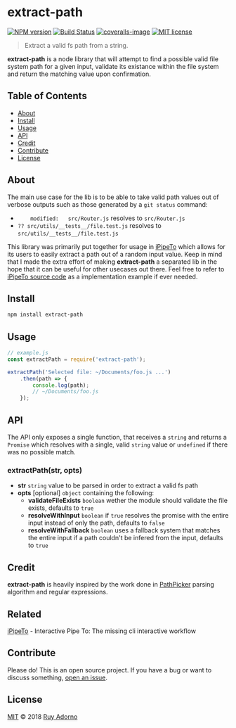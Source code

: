 # extract-path

[![NPM version](https://badge.fury.io/js/extract-path.svg)](https://npmjs.org/package/extract-path)
[![Build Status](https://travis-ci.org/ruyadorno/extract-path.svg?branch=master)](https://travis-ci.org/ruyadorno/extract-path)
[![coveralls-image](https://img.shields.io/coveralls/ruyadorno/extract-path/master.svg)](https://coveralls.io/r/ruyadorno/extract-path)
[![MIT license](http://img.shields.io/badge/license-MIT-blue.svg?style=flat)](https://raw.githubusercontent.com/ruyadorno/extract-path/master/LICENSE)

> Extract a valid fs path from a string.

**extract-path** is a node library that will attempt to find a possible valid file system path for a given input, validate its existance within the file system and return the matching value upon confirmation.

## Table of Contents

- [About](#about)
- [Install](#install)
- [Usage](#usage)
- [API](#api)
- [Credit](#credit)
- [Contribute](#contribute)
- [License](#license)

## About

The main use case for the lib is to be able to take valid path values out of verbose outputs such as those generated by a `git status` command:

- `    modified:   src/Router.js` resolves to `src/Router.js`
- `?? src/utils/__tests__/file.test.js` resolves to `src/utils/__tests__/file.test.js`

This library was primarily put together for usage in [iPipeTo](https://github.com/ruyadorno/ipt) which allows for its users to easily extract a path out of a random input value. Keep in mind that I made the extra effort of making **extract-path** a separated lib in the hope that it can be useful for other usecases out there. Feel free to refer to [iPipeTo source code](https://github.com/ruyadorno/ipt/blob/master/src/index.js) as a implementation example if ever needed.

## Install

```sh
npm install extract-path
```

## Usage

```js
// example.js
const extractPath = require('extract-path');

extractPath('Selected file: ~/Documents/foo.js ...')
	.then(path => {
		console.log(path);
		// ~/Documents/foo.js
	});
```

## API

The API only exposes a single function, that receives a `string` and returns a `Promise` which resolves with a single, valid `string` value or `undefined` if there was no possible match.

### extractPath(str, opts)

- **str** `string` value to be parsed in order to extract a valid fs path
- **opts** \[optional\] `object` containing the following:
  - **validateFileExists** `boolean` wether the module should validate the file exists, defaults to `true`
  - **resolveWithInput** `boolean` if `true` resolves the promise with the entire input instead of only the path, defaults to `false`
  - **resolveWithFallback** `boolean` uses a fallback system that matches the entire input if a path couldn't be infered from the input, defaults to `true`

## Credit

**extract-path** is heavily inspired by the work done in [PathPicker](https://github.com/facebook/PathPicker) parsing algorithm and regular expressions.

## Related

[iPipeTo](https://github.com/ruyadorno/ipt) - Interactive Pipe To: The missing cli interactive workflow

## Contribute

Please do! This is an open source project. If you have a bug or want to discuss something, [open an issue](https://github.com/ruyadorno/extract-path/issues/new).

## License

[MIT](LICENSE) © 2018 [Ruy Adorno](http://ruyadorno.com)

